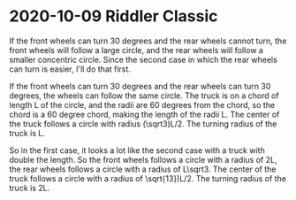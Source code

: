 2020-10-09 Riddler Classic
==========================
If the front wheels can turn 30 degrees and the rear wheels cannot turn,
the front wheels will follow a large circle, and the rear wheels will
follow a smaller concentric circle.  Since the second case in which the
rear wheels can turn is easier, I'll do that first.

If the front wheels can turn 30 degrees and the rear wheels can turn 30
degrees, the wheels can follow the same circle.  The truck is on a chord
of length L of the circle, and the radii are 60 degrees from the chord,
so the chord is a 60 degree chord, making the length of the radii L.
The center of the truck follows a circle with radius (\sqrt3)L/2.  The
turning radius of the truck is L.

So in the first case, it looks a lot like the second case with a truck
with double the length.  So the front wheels follows a circle with
a radius of 2L, the rear wheels follows a circle with a radius of
L\sqrt3.  The center of the truck follows a circle with a radius of
\sqrt{13})L/2.  The turning radius of the truck is 2L.
